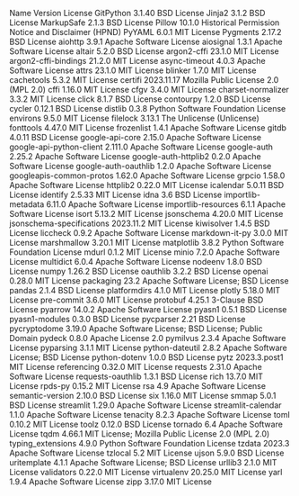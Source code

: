  Name                       Version       License
 GitPython                  3.1.40        BSD License
 Jinja2                     3.1.2         BSD License
 MarkupSafe                 2.1.3         BSD License
 Pillow                     10.1.0        Historical Permission Notice and Disclaimer (HPND)
 PyYAML                     6.0.1         MIT License
 Pygments                   2.17.2        BSD License
 aiohttp                    3.9.1         Apache Software License
 aiosignal                  1.3.1         Apache Software License
 altair                     5.2.0         BSD License
 argon2-cffi                23.1.0        MIT License
 argon2-cffi-bindings       21.2.0        MIT License
 async-timeout              4.0.3         Apache Software License
 attrs                      23.1.0        MIT License
 blinker                    1.7.0         MIT License
 cachetools                 5.3.2         MIT License
 certifi                    2023.11.17    Mozilla Public License 2.0 (MPL 2.0)
 cffi                       1.16.0        MIT License
 cfgv                       3.4.0         MIT License
 charset-normalizer         3.3.2         MIT License
 click                      8.1.7         BSD License
 contourpy                  1.2.0         BSD License
 cycler                     0.12.1        BSD License
 distlib                    0.3.8         Python Software Foundation License
 environs                   9.5.0         MIT License
 filelock                   3.13.1        The Unlicense (Unlicense)
 fonttools                  4.47.0        MIT License
 frozenlist                 1.4.1         Apache Software License
 gitdb                      4.0.11        BSD License
 google-api-core            2.15.0        Apache Software License
 google-api-python-client   2.111.0       Apache Software License
 google-auth                2.25.2        Apache Software License
 google-auth-httplib2       0.2.0         Apache Software License
 google-auth-oauthlib       1.2.0         Apache Software License
 googleapis-common-protos   1.62.0        Apache Software License
 grpcio                     1.58.0        Apache Software License
 httplib2                   0.22.0        MIT License
 icalendar                  5.0.11        BSD License
 identify                   2.5.33        MIT License
 idna                       3.6           BSD License
 importlib-metadata         6.11.0        Apache Software License
 importlib-resources        6.1.1         Apache Software License
 isort                      5.13.2        MIT License
 jsonschema                 4.20.0        MIT License
 jsonschema-specifications  2023.11.2     MIT License
 kiwisolver                 1.4.5         BSD License
 liccheck                   0.9.2         Apache Software License
 markdown-it-py             3.0.0         MIT License
 marshmallow                3.20.1        MIT License
 matplotlib                 3.8.2         Python Software Foundation License
 mdurl                      0.1.2         MIT License
 minio                      7.2.0         Apache Software License
 multidict                  6.0.4         Apache Software License
 nodeenv                    1.8.0         BSD License
 numpy                      1.26.2        BSD License
 oauthlib                   3.2.2         BSD License
 openai                     0.28.0        MIT License
 packaging                  23.2          Apache Software License; BSD License
 pandas                     2.1.4         BSD License
 platformdirs               4.1.0         MIT License
 plotly                     5.18.0        MIT License
 pre-commit                 3.6.0         MIT License
 protobuf                   4.25.1        3-Clause BSD License
 pyarrow                    14.0.2        Apache Software License
 pyasn1                     0.5.1         BSD License
 pyasn1-modules             0.3.0         BSD License
 pycparser                  2.21          BSD License
 pycryptodome               3.19.0        Apache Software License; BSD License; Public Domain
 pydeck                     0.8.0         Apache License 2.0
 pymilvus                   2.3.4         Apache Software License
 pyparsing                  3.1.1         MIT License
 python-dateutil            2.8.2         Apache Software License; BSD License
 python-dotenv              1.0.0         BSD License
 pytz                       2023.3.post1  MIT License
 referencing                0.32.0        MIT License
 requests                   2.31.0        Apache Software License
 requests-oauthlib          1.3.1         BSD License
 rich                       13.7.0        MIT License
 rpds-py                    0.15.2        MIT License
 rsa                        4.9           Apache Software License
 semantic-version           2.10.0        BSD License
 six                        1.16.0        MIT License
 smmap                      5.0.1         BSD License
 streamlit                  1.29.0        Apache Software License
 streamlit-calendar         1.1.0         Apache Software License
 tenacity                   8.2.3         Apache Software License
 toml                       0.10.2        MIT License
 toolz                      0.12.0        BSD License
 tornado                    6.4           Apache Software License
 tqdm                       4.66.1        MIT License; Mozilla Public License 2.0 (MPL 2.0)
 typing_extensions          4.9.0         Python Software Foundation License
 tzdata                     2023.3        Apache Software License
 tzlocal                    5.2           MIT License
 ujson                      5.9.0         BSD License
 uritemplate                4.1.1         Apache Software License; BSD License
 urllib3                    2.1.0         MIT License
 validators                 0.22.0        MIT License
 virtualenv                 20.25.0       MIT License
 yarl                       1.9.4         Apache Software License
 zipp                       3.17.0        MIT License
